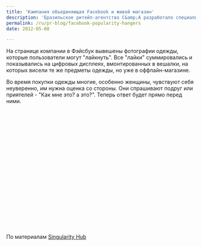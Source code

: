 ```yaml
---
title: 'Кампания объединяющая Facebook и живой магазин'
description: 'Бразильское ритейл-агентство C&amp;A разработало специальные вешалки для одежды, в которые вмонтировано электронное устройство, показывающее количество пользователей Facebook. которым нравится эта вещь. Таким образом, покупатели могут быть уверены, что вещь, которую они покупают, понравится другим.'
permalink: /ru/pr-blog/facebook-popularity-hangers
date: 2012-05-08

---
```


На странице компании в Фэйсбук вывешены фотографии одежды, которые пользователи могут "лайкнуть". Все "лайки" суммировались и показывались на цифровых дисплеях, вмонтированных в вешалки, на которых висели те же предметы одежды, но уже в оффлайн-магазине.

Во время покупки одежды многие, особенно женщины, чувствуют себя неуверенно, им нужна оценка со стороны. Они спрашивают подруг или приятелей - "Как мне это? а это?". Теперь ответ будет прямо перед ними.

<object width="560" height="315"><param name="movie" value="https://www.youtube.com/v/K4qdNb6FvGY?version=3&amp;hl=en_US"></param><param name="allowFullScreen" value="true"></param><param name="allowscriptaccess" value="always"></param><embed src="https://www.youtube.com/v/K4qdNb6FvGY?version=3&amp;hl=en_US" type="application/x-shockwave-flash" width="560" height="315" allowscriptaccess="always" allowfullscreen="true"></embed></object>

По материалам <a href="https://singularityhub.com/2012/05/13/retailer-uses-facebook-like-count-on-clothes-hooks-to-crowdsource-fashion-advice/"> Singularity Hub</a>

